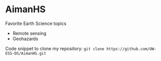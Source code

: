 # AimanHS

Favorite Earth Science topics
- Remote sensing
- Geohazards

Code snippet to clone my repository:
`git clone https://github.com/UW-ESS-DS/AimanHS.git`

